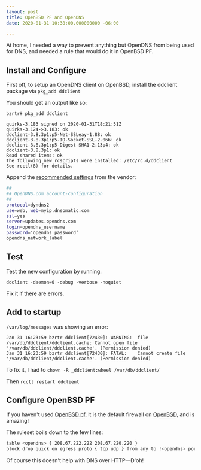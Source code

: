 ```yaml
---
layout: post
title: OpenBSD PF and OpenDNS
date: 2020-01-31 10:38:00.000000000 -06:00

---
```


At home, I needed a way to prevent anything but OpenDNS from being used for DNS, and needed a rule that would do it in OpenBSD PF.

## Install and Configure
First off, to setup an OpenDNS client on OpenBSD, install the ddclient package via `pkg_add ddclient`

You should get an output like so:

```
bzrtr# pkg_add ddclient

quirks-3.183 signed on 2020-01-31T18:21:51Z
quirks-3.124->3.183: ok
ddclient-3.8.3p1:p5-Net-SSLeay-1.88: ok
ddclient-3.8.3p1:p5-IO-Socket-SSL-2.066: ok
ddclient-3.8.3p1:p5-Digest-SHA1-2.13p4: ok
ddclient-3.8.3p1: ok
Read shared items: ok
The following new rcscripts were installed: /etc/rc.d/ddclient
See rcctl(8) for details.
```


Append the [recommended settings](https://support.opendns.com/hc/en-us/articles/227987727-Linux-IP-Updater-for-Dynamic-Networks) from the vendor:

```bash
##
## OpenDNS.com account-configuration
##
protocol=dyndns2
use=web, web=myip.dnsomatic.com
ssl=yes
server=updates.opendns.com
login=opendns_username
password=‘opendns_password’
opendns_network_label
```

## Test

Test the new configuration by running:

`ddclient -daemon=0 -debug -verbose -noquiet`

Fix it if there are errors.

## Add to startup

`/var/log/messages` was showing an error:

```
Jan 31 16:23:59 bzrtr ddclient[72430]: WARNING:  file /var/db/ddclient/ddclient.cache: Cannot open file '/var/db/ddclient/ddclient.cache'. (Permission denied)
Jan 31 16:23:59 bzrtr ddclient[72430]: FATAL:    Cannot create file '/var/db/ddclient/ddclient.cache'. (Permission denied)
```

To fix it, I had to `chown -R _ddclient:wheel /var/db/ddclient/`

Then `rcctl restart ddclient`


## Configure OpenBSD PF

If you haven't used [OpenBSD pf](https://www.openbsd.org/faq/pf/), it is the default firewall on [OpenBSD](https://www.openbsd.org/), and is amazing!

The ruleset boils down to the few lines:

```bash
table <opendns> { 208.67.222.222 208.67.220.220 }
block drop quick on egress proto { tcp udp } from any to !<opendns> port = 53
```

Of course this doesn't help with DNS over HTTP—D'oh!
